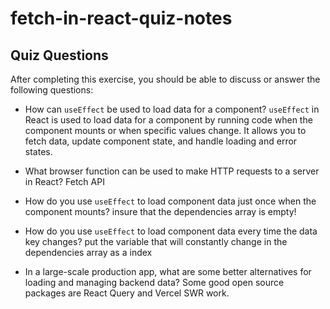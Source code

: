 # fetch-in-react-quiz-notes

## Quiz Questions

After completing this exercise, you should be able to discuss or answer the following questions:

- How can `useEffect` be used to load data for a component?
  `useEffect` in React is used to load data for a component by running code when the component mounts or when specific values change. It allows you to fetch data, update component state, and handle loading and error states.

- What browser function can be used to make HTTP requests to a server in React?
  Fetch API

- How do you use `useEffect` to load component data just once when the component mounts?
  insure that the dependencies array is empty!

- How do you use `useEffect` to load component data every time the data key changes?
  put the variable that will constantly change in the dependencies array as a index

- In a large-scale production app, what are some better alternatives for loading and managing backend data?
  Some good open source packages are React Query and Vercel SWR work.
